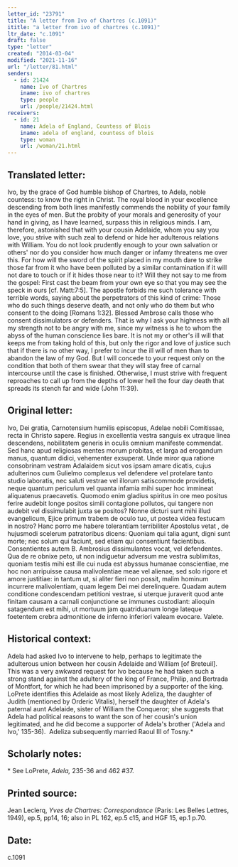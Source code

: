```yaml
---
letter_id: "23791"
title: "A letter from Ivo of Chartres (c.1091)"
ititle: "a letter from ivo of chartres (c.1091)"
ltr_date: "c.1091"
draft: false
type: "letter"
created: "2014-03-04"
modified: "2021-11-16"
url: "/letter/81.html"
senders:
  - id: 21424
    name: Ivo of Chartres
    iname: ivo of chartres
    type: people
    url: /people/21424.html
receivers:
  - id: 21
    name: Adela of England, Countess of Blois
    iname: adela of england, countess of blois
    type: woman
    url: /woman/21.html
---
```

<h2> Translated letter:</h2>Ivo, by the grace of God humble bishop of Chartres, to Adela, noble countess:  to know the right in Christ.
The royal blood in your excellence descending from both lines manifestly commends the nobility of your family in the eyes of men.  But the probity of your morals and generosity of your hand in giving, as I have learned, surpass this in religious minds.  I am, therefore, astonished that with your cousin Adelaide, whom you say you love, you strive with such zeal to defend or hide her adulterous relations with William.  You do not look prudently enough to your own salvation or others' nor do you consider how much danger or infamy threatens me over this.
For how will the sword of the spirit placed in my mouth dare to strike those far from it who have been polluted by a similar contamination if it will not dare to touch or if it hides those near to it?  Will they not say to me from the gospel:  First cast the beam from your own eye so that you may see the speck in ours [cf. Matt:7:5].  The apostle forbids me such tolerance with terrible words, saying about the perpetrators of this kind of crime:  Those who do such things deserve death, and not only who do them but who consent to the doing [Romans 1:32].  Blessed Ambrose calls those who consent dissimulators or defenders.
That is why I ask your highness with all my strength not to be angry with me, since my witness is he to whom the abyss of the human conscience lies bare.  It is not my or other's ill will that keeps me from taking hold of this, but only the rigor and love of justice such that if there is no other way, I prefer to incur the ill will of men than to abandon the law of my God.  But I will concede to your request only on the condition that both of them swear that they will stay free of carnal intercourse until the case is finished.  Otherwise, I must strive with frequent reproaches to call up from the depths of lower hell the four day death that spreads its stench far and wide (John 11:39).
<h2 class="mt-4"> Original letter:</h2>Ivo, Dei gratia, Carnotensium humilis episcopus, Adelae nobili Comitissae, recta in Christo sapere. Regius in excellentia vestra sanguis ex utraque linea descendens, nobilitatem generis in oculis omnium manifeste commendat. Sed hanc apud religiosas mentes morum probitas, et larga ad erogandum manus, quantum didici, vehementer exsuperat. Unde miror qua ratione consobrinam vestram Adalaidem sicut vos ipsam amare dicatis, cujus adulterinos cum Gulielmo complexus vel defendere vel protelare tanto studio laboratis, nec saluti vestrae vel illorum satiscommode providetis, neque quantum periculum vel quanta infamia mihi super hoc immineat aliquatenus praecavetis. Quomodo enim gladius spiritus in ore meo positus ferire audebit longe positos simili contagione pollutos, qui tangere non audebit vel dissimulabit juxta se positos? Nonne dicturi sunt mihi illud evangelicum, Ejice primum trabem de oculo tuo, ut postea videa festucam in nostro? Hanc porro me habere tolerantiam terribiliter Apostolus vetat , de hujusmodi scelerum patratoribus dicens: Quoniam qui talia agunt, digni sunt morte; nec solum qui faciunt, sed etiam qui consentiunt facientibus. Consentientes autem B. Ambrosius dissimulantes vocat, vel defendentes. Qua de re obnixe peto, ut non indiguetur adversum me vestra sublimitas, quoniam testis mihi est ille cui nuda est abyssus humanae conscientiae, me hoc non arripuisse causa malivolentiae meae vel alienae, sed solo rigore et amore justitiae: in tantum ut, si aliter fieri non possit, malim hominum incurrere malivolentiam, quam legem Dei mei derelinquere. Quadam autem conditione condescendam petitioni vestrae, si uterque juraverit quod ante finitam causam a carnali conjunctione se immunes custodiant: alioquin satagendum est mihi, ut mortuum jam quatriduanum longe lateque foetentem crebra admonitione de inferno inferiori valeam evocare. Valete.
<h2 class="mt-4"> Historical context:</h2><p>Adela had asked Ivo to intervene to help, perhaps to legitimate the adulterous union between her cousin Adelaide and William [of Breteuil]. This was a very awkward request for Ivo because he had taken such a strong stand against the adultery of the king of France, Philip, and Bertrada of Montfort, for which he had been imprisoned by a supporter of the king. LoPrete identifies this Adelaide as most likely Adeliza, the daughter of Judith (mentioned by Orderic Vitalis), herself the daughter of Adela's paternal aunt Adelaide, sister of William the Conqueror; she suggests that Adela had political reasons to want the son of her cousin's union legitimated, and he did become a supporter of Adela's brother ('Adela and Ivo,' 135-36). &nbsp;Adeliza subsequently married Raoul III of Tosny.*</p><h2 class="mt-4"> Scholarly notes:</h2><p>* See LoPrete, <em>Adela,</em> 235-36 and 462 #37.</p><h2 class="mt-4"> Printed source:</h2><p>Jean Leclerq, <em>Yves de Chartres: Correspondance</em> (Paris: Les Belles Lettres, 1949), ep.5, pp14, 16; also in PL 162, ep.5 c15, and HGF 15, ep.1 p.70.</p><h2 class="mt-4"> Date:</h2>c.1091